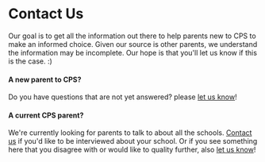 # Contact Us

[comment]: <> (This site is by parents for parents. A group of us CPS parents, having gone through the lottery, want to share learnings to make it easier for new parents. )

Our goal is to get all the information out there to help parents new to CPS to make an informed choice.  Given our source is other parents, we understand the information may be incomplete.  Our hope is that you'll let us know if this is the case. :)

#### A new parent to CPS?
Do you have questions that are not yet answered? please [let us know](mailto:becca@yana.com)! 

#### A current CPS parent?
We're currently looking for parents to talk to about all the schools. [Contact us](mailto:becca@yana.com) if you'd like to be interviewed about your school.
Or if you see something here that you disagree with or would like to quality further, also [let us know](mailto:becca@yana.com)!

